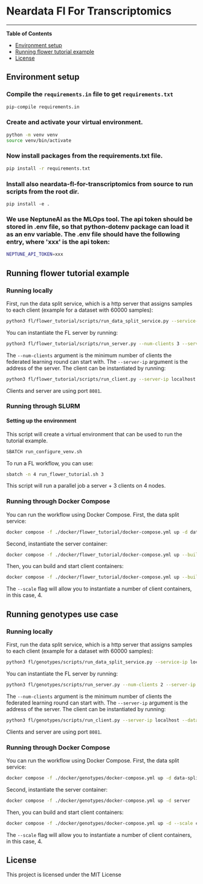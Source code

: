 # Neardata Fl For Transcriptomics
-----

**Table of Contents**

- [Environment setup](#environment-setup)
- [Running flower tutorial example](#running-flower-tutorial-example)
- [License](#license)

## Environment setup
### Compile the ```requirements.in``` file to get ```requirements.txt```
```bash
pip-compile requirements.in
```
### Create and activate your virtual environment.
```bash
python -m venv venv
source venv/bin/activate
```
### Now install packages from the requirements.txt file.
```bash
pip install -r requirements.txt
```
### Install also neardata-fl-for-transcriptomics from source to run scripts from the root dir.
```
pip install -e .
```
### We use NeptuneAI as the MLOps tool. The api token should be stored in .env file, so that python-dotenv package can load it as an env variable. The .env file should have the following entry, where 'xxx' is the api token:
```bash
NEPTUNE_API_TOKEN=xxx
```
## Running flower tutorial example
### Running locally
First, run the data split service, which is a http server that assigns samples to each client (example for a dataset with 60000 samples):
```bash
python3 fl/flower_tutorial/scripts/run_data_split_service.py --service-ip localhost --n-samples=60000 --n-splits 3 --manual-seed 1
```
You can instantiate the FL server by running:
```bash
python3 fl/flower_tutorial/scripts/run_server.py --num-clients 3 --server-ip localhost --num-rounds 50 --num-local-epochs 1
```
The ```--num-clients``` argument is the minimum number of clients the federated learning round can start with. The ```--server-ip``` argument is the address of the server.
The client can be instantiated by running:
```bash
python3 fl/flower_tutorial/scripts/run_client.py --server-ip localhost --data-split-service-ip localhost 
```
Clients and server are using port ```8081```.
### Running through SLURM
#### Setting up the environment
This script will create a virtual environment that can be used to run the tutorial example.
```bash
SBATCH run_configure_venv.sh
```
To run a FL workflow, you can use:
```bash
sbatch -n 4 run_flower_tutorial.sh 3
```
This script will run a parallel job a server + 3 clients on 4 nodes.
### Running through Docker Compose
You can run the workflow using Docker Compose. First, the data split service:
```bash
docker compose -f ./docker/flower_tutorial/docker-compose.yml up -d data-split-service
```
Second, instantiate the server container:
```bash
docker compose -f ./docker/flower_tutorial/docker-compose.yml up --build -d server
```
Then, you can build and start client containers:
```bash
docker compose -f ./docker/flower_tutorial/docker-compose.yml up --build -d --scale client=4
```
The ```--scale``` flag will allow you to instantiate a number of client containers, in this case, 4.
## Running genotypes use case
### Running locally
First, run the data split service, which is a http server that assigns samples to each client (example for a dataset with 60000 samples):
```bash
python3 fl/genotypes/scripts/run_data_split_service.py --service-ip localhost --n-samples=400 --n-splits 2 --manual-seed 1
```
You can instantiate the FL server by running:
```bash
python3 fl/genotypes/scripts/run_server.py --num-clients 2 --server-ip localhost --num-rounds 2 --num-local-epochs 1
```
The ```--num-clients``` argument is the minimum number of clients the federated learning round can start with. The ```--server-ip``` argument is the address of the server.
The client can be instantiated by running:
```bash
python3 fl/genotypes/scripts/run_client.py --server-ip localhost --data-split-service-ip localhost 
```
Clients and server are using port ```8081```.
### Running through Docker Compose
You can run the workflow using Docker Compose. First, the data split service:
```bash
docker compose -f ./docker/genotypes/docker-compose.yml up -d data-split-service
```
Second, instantiate the server container:
```bash
docker compose -f ./docker/genotypes/docker-compose.yml up -d server
```
Then, you can build and start client containers:
```bash
docker compose -f ./docker/genotypes/docker-compose.yml up -d --scale client=2
```
The ```--scale``` flag will allow you to instantiate a number of client containers, in this case, 4.
## License
This project is licensed under the MIT License 